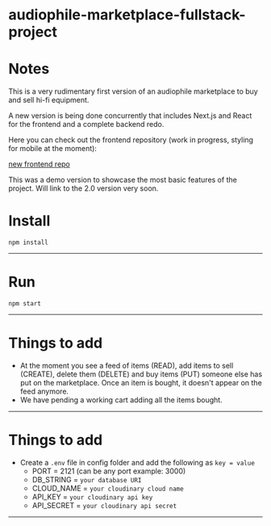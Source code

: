 # audiophile-marketplace-fullstack-project

# Notes

This is a very rudimentary first version of an audiophile marketplace to buy and sell hi-fi equipment.

A new version is being done concurrently that includes Next.js and React for the frontend and a complete backend redo.

Here you can check out the frontend repository (work in progress, styling for mobile at the moment):

[new frontend repo](https://github.com/xaviguasch/kubler-audio-e-commerce-fullstack-project--frontend)

This was a demo version to showcase the most basic features of the project. Will link to the 2.0 version very soon.

# Install

`npm install`

---

# Run

`npm start`

---

# Things to add

- At the moment you see a feed of items (READ), add items to sell (CREATE), delete them (DELETE) and buy items (PUT) someone else has put on the marketplace. Once an item is bought, it doesn't appear on the feed anymore.
- We have pending a working cart adding all the items bought.

---

# Things to add

- Create a `.env` file in config folder and add the following as `key = value`
  - PORT = 2121 (can be any port example: 3000)
  - DB_STRING = `your database URI`
  - CLOUD_NAME = `your cloudinary cloud name`
  - API_KEY = `your cloudinary api key`
  - API_SECRET = `your cloudinary api secret`

---
